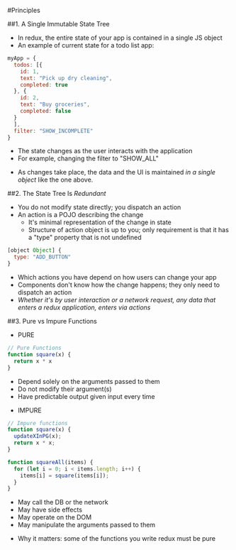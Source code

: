 #Principles

##1. A Single Immutable State Tree
* In redux, the entire state of your app is contained in a single JS object
* An example of current state for a todo list app:
```javascript
myApp = {
  todos: [{
    id: 1,
    text: "Pick up dry cleaning",
    completed: true
  }, {
    id: 2,
    text: "Buy groceries",
    completed: false
  }
  ],
  filter: "SHOW_INCOMPLETE"
}
```
  - The state changes as the user interacts with the application
  - For example, changing the filter to "SHOW_ALL"
* As changes take place, the data and the UI is maintained *in a single object* like the one above.

##2. The State Tree Is *Redundant*
* You do not modify state directly; you dispatch an action
* An action is a POJO describing the change
  - It's minimal representation of the change in state
  - Structure of action object is up to you; only requirement is that it has a "type" property that is not undefined
```javascript
[object Object] {
  type: "ADD_BUTTON"
}
```
* Which actions you have depend on how users can change your app
* Components don't know how the change happens; they only need to dispatch an action
* *Whether it's by user interaction or a network request, any data that enters a redux application, enters via actions*

##3. Pure vs Impure Functions
* PURE
```javascript
// Pure Functions
function square(x) {
  return x * x
}
```
- Depend solely on the arguments passed to them
- Do not modify their argument(s)
- Have predictable output given input every time

* IMPURE
```javascript
// Impure functions
function square(x) {
  updateXInPG(x);
  return x * x;
}

function squareAll(items) {
  for (let i = 0; i < items.length; i++) {
    items[i] = square(items[i]);
  }
}
```
- May call the DB or the network
- May have side effects
- May operate on the DOM
- May manipulate the arguments passed to them

* Why it matters: some of the functions you write redux must be pure
